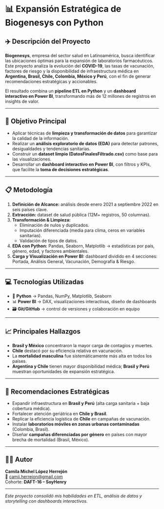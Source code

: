 # 📊 Expansión Estratégica de Biogenesys con Python

## ✈️ Descripción del Proyecto
**Biogenesys**, empresa del sector salud en Latinoamérica, busca identificar las ubicaciones óptimas para la expansión de laboratorios farmacéuticos.  
Este proyecto analiza la evolución del **COVID-19**, las tasas de vacunación, factores de riesgo y la disponibilidad de infraestructura médica en **Argentina, Brasil, Chile, Colombia, México y Perú**, con el fin de generar recomendaciones estratégicas y accionables.  

El resultado combina un **pipeline ETL en Python** y un **dashboard interactivo en Power BI**, transformando más de 12 millones de registros en insights de valor.  

---

## 🎯 Objetivo Principal
- Aplicar técnicas de **limpieza y transformación de datos** para garantizar la calidad de la información.  
- Realizar un **análisis exploratorio de datos (EDA)** para detectar patrones, desigualdades y tendencias sanitarias.  
- Construir un **dataset limpio (DatosFinalesFiltrado.csv)** como base para las visualizaciones.  
- Desarrollar un **dashboard interactivo en Power BI**, con filtros y KPIs, que facilite la **toma de decisiones estratégicas**.  

---

## 📋 Metodología
1. **Definición de Alcance:** análisis desde enero 2021 a septiembre 2022 en seis países clave.  
2. **Extracción:** dataset de salud pública (12M+ registros, 50 columnas).  
3. **Transformación & Limpieza:**  
   - Eliminación de nulos y duplicados.  
   - Imputación diferenciada (media para clima, ceros en variables sanitarias).  
   - Validación de tipos de datos.  
4. **EDA con Python:** Pandas, Seaborn, Matplotlib → estadísticas por país, género, edad, y factores ambientales.  
5. **Carga y Visualización en Power BI:** dashboard dividido en 4 secciones: Portada, Análisis General, Vacunación, Demografía & Riesgo.  

---

## 💻 Tecnologías Utilizadas
- 🐍 **Python** → Pandas, NumPy, Matplotlib, Seaborn  
- 📊 **Power BI** → DAX, visualizaciones interactivas, diseño de dashboards  
- 🗃️ **Git/GitHub** → control de versiones y colaboración en equipo  

---

## 📈 Principales Hallazgos
- **Brasil y México** concentraron la mayor carga de contagios y muertes.  
- **Chile** destacó por su eficiencia relativa en vacunación.  
- La **mortalidad masculina** fue sistemáticamente más alta en todos los países.  
- **Argentina y Chile** tienen mayor disponibilidad médica; **Brasil y Perú** muestran oportunidades de expansión estratégica.  

---

## 🧭 Recomendaciones Estratégicas
- Expandir infraestructura en **Brasil y Perú** (alta carga sanitaria + baja cobertura médica).  
- Fortalecer atención geriátrica en **Chile y Brasil**.  
- Replicar la eficiencia logística de **Chile** en campañas de vacunación.  
- Instalar **laboratorios móviles en zonas urbanas contaminadas** (Colombia, Brasil).  
- Diseñar **campañas diferenciadas por género** en países con mayor brecha de mortalidad (Brasil, México).  

---

## 👩‍💻 Autor
**Camila Michel López Herrejón**  
📧 [camii.herrejon@gmail.com](mail:camii.herrejon@gmail.com)  
Cohorte: **DAFT-16 – SoyHenry**  

---

*Este proyecto consolidó mis habilidades en ETL, análisis de datos y storytelling con dashboards interactivos.*  


